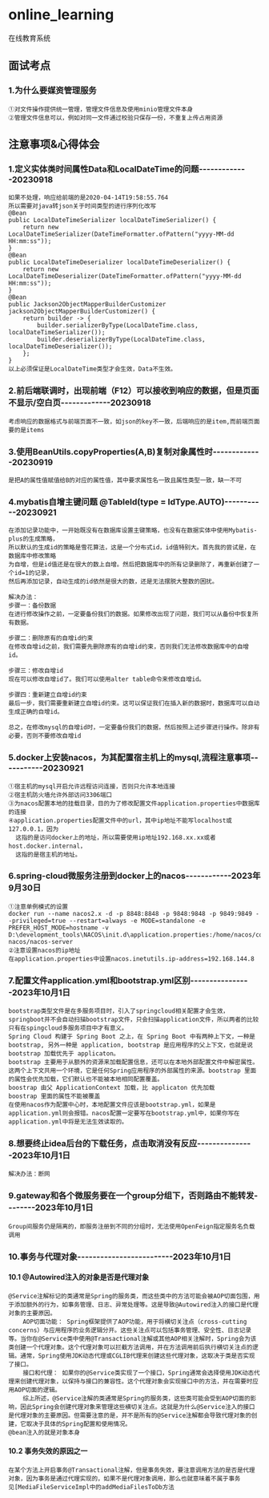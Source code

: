# online_learning
在线教育系统

## 面试考点
### 1.为什么要媒资管理服务
    ①对文件操作提供统一管理，管理文件信息及使用minio管理文件本身
    ②管理文件信息可以，例如对同一文件通过校验只保存一份，不重复上传占用资源




## 注意事项&心得体会
### 1.定义实体类时间属性Data和LocalDateTime的问题-------------20230918
    如果不处理，响应给前端的是2020-04-14T19:58:55.764
    所以需要对java转json关于时间类型的进行序列化改写
    @Bean
    public LocalDateTimeSerializer localDateTimeSerializer() {
        return new LocalDateTimeSerializer(DateTimeFormatter.ofPattern("yyyy-MM-dd HH:mm:ss"));
    }
    @Bean
    public LocalDateTimeDeserializer localDateTimeDeserializer() {
        return new LocalDateTimeDeserializer(DateTimeFormatter.ofPattern("yyyy-MM-dd HH:mm:ss"));
    }
    @Bean
    public Jackson2ObjectMapperBuilderCustomizer jackson2ObjectMapperBuilderCustomizer() {
        return builder -> {
            builder.serializerByType(LocalDateTime.class, localDateTimeSerializer());
            builder.deserializerByType(LocalDateTime.class, localDateTimeDeserializer());
        };
    }
    以上必须保证是LocalDateTime类型才会生效，Data不生效。

### 2.前后端联调时，出现前端（F12）可以接收到响应的数据，但是页面不显示/空白页-------------20230918
    考虑响应的数据格式与前端页面不一致，如json的key不一致，后端响应的是item,而前端页面要的是items


### 3.使用BeanUtils.copyProperties(A,B)复制对象属性时-------------20230919
    是把A的属性值赋值给B的对应的属性值，其中要求属性名一致且属性类型一致，缺一不可

### 4.mybatis自增主键问题   @TableId(type = IdType.AUTO)-----------20230921
    在添加记录功能中，一开始既没有在数据库设置主键策略，也没有在数据实体中使用Mybatis-plus的生成策略，
    所以默认的生成id的策略是雪花算法，这是一个分布式id，id值特别大。首先我的尝试是，在数据库中修改策略
    为自增，但是id值还是在很大的数上自增。然后把数据库中的所有记录删除了，再重新创建了一个id=1的记录，
    然后再添加记录，自动生成的id依然是很大的数，还是无法摆脱大整数的困扰。
    
    解决办法：
    步骤一：备份数据
    在进行修改操作之前，一定要备份我们的数据。如果修改出现了问题，我们可以从备份中恢复所有数据。
    
    步骤二：删除原有的自增id约束
    在修改自增id之前，我们需要先删除原有的自增id约束，否则我们无法修改数据库中的自增id。
    
    步骤三：修改自增id
    现在可以修改自增id了。我们可以使用alter table命令来修改自增id。
    
    步骤四：重新建立自增id约束
    最后一步，我们需要重新建立自增id约束。这可以保证我们在插入新的数据时，数据库可以自动生成正确的自增id。
    
    总之，在修改mysql的自增id时，一定要备份我们的数据，然后按照上述步骤进行操作。除非有必要，否则不要修改自增id

### 5.docker上安装nacos，为其配置宿主机上的mysql,流程注意事项-----------20230921
    ①宿主机的mysql开启允许远程访问连接，否则只允许本地连接
    ②宿主机防火墙允许外部访问3306端口
    ③为nacos配置本地的挂载目录，目的为了修改配置文件application.properties中数据库的连接
    ④application.properties配置文件中的url，其中ip地址不能写localhost或127.0.0.1，因为
      这指的是访问docker上的地址，所以需要使用ip地址192.168.xx.xx或者host.docker.internal，
      这指的是宿主机的地址。

### 6.spring-cloud微服务注册到docker上的nacos------------2023年9月30日
    ①注意单例模式的设置
    docker run --name nacos2.x -d -p 8848:8848 -p 9848:9848 -p 9849:9849 --privileged=true --restart=always -e MODE=standalone -e PREFER_HOST_MODE=hostname -v D:\development_tools\NACOS\init.d\application.properties:/home/nacos/conf/application.properties nacos/nacos-server
    ②注意设置nacos的ip地址
    在application.properties中设置nacos.inetutils.ip-address=192.168.144.8

### 7.配置文件application.yml和bootstrap.yml区别----------------2023年10月1日
    bootstrap类型文件是在多服务项目时，引入了springcloud相关配置才会生效，springboot并不会自动扫描bootstrap文件，只会扫描application文件，所以两者的比较只有在spingcloud多服务项目中才有意义。
    Spring Cloud 构建于 Spring Boot 之上，在 Spring Boot 中有两种上下文，一种是 bootstrap, 另外一种是 application, bootstrap 是应用程序的父上下文，也就是说 bootstrap 加载优先于 applicaton。
    bootstrap 主要用于从额外的资源来加载配置信息，还可以在本地外部配置文件中解密属性。这两个上下文共用一个环境，它是任何Spring应用程序的外部属性的来源。bootstrap 里面的属性会优先加载，它们默认也不能被本地相同配置覆盖。
    boostrap 由父 ApplicationContext 加载，比 applicaton 优先加载
    boostrap 里面的属性不能被覆盖
    在使用nacos作为配置中心时，本地配置文件应该是bootstrap.yml，如果是application.yml则会报错。nacos配置一定要写在bootstrap.yml中，如果你写在application.yml中将是无法生效读取的。
### 8.想要终止idea后台的下载任务，点击取消没有反应---------------2023年10月1日
    解决办法：断网
### 9.gateway和各个微服务要在一个group分组下，否则路由不能转发--------2023年10月1日
    Group间服务仍是隔离的，即服务注册到不同的分组时，无法使用OpenFeign指定服务名负载调用
### 10.事务与代理对象-------------------------2023年10月1日
#### 10.1 @Autowired注入的对象是否是代理对象
    @Service注解标记的类通常是Spring的服务类，而这些类中的方法可能会被AOP切面包围，用于添加额外的行为，如事务管理、日志、异常处理等。这是导致@Autowired注入的接口是代理对象的主要原因。
        AOP切面功能： Spring框架提供了AOP功能，用于将横切关注点（cross-cutting concerns）与应用程序的业务逻辑分开。这些关注点可以包括事务管理、安全性、日志记录等。当你在@Service类中使用@Transactional注解或其他AOP相关注解时，Spring会为该类创建一个代理对象。这个代理对象可以拦截方法调用，并在方法调用前后执行横切关注点的逻辑。通常，Spring使用JDK动态代理或CGLIB代理来创建这些代理对象，这取决于类是否实现了接口。
        接口和代理： 如果你的@Service类实现了一个接口，Spring通常会选择使用JDK动态代理来创建代理对象，以保持与接口的兼容性。这个代理对象会实现接口中的方法，并在需要时应用AOP切面的逻辑。
        综上所述，@Service注解的类通常是Spring的服务类，这些类可能会受到AOP切面的影响，因此Spring会创建代理对象来管理这些横切关注点。这就是为什么@Service注入的接口是代理对象的主要原因。但需要注意的是，并不是所有的@Service注解都会导致代理对象的创建，它取决于具体的Spring配置和使用情况。
    @bean注入的就是对象本身
#### 10.2 事务失效的原因之一
    在某个方法上开启事务@Transactional注解，但是事务失效，要注意调用方法的是否是代理对象，因为事务是通过代理实现的，如果不是代理对象调用，那么也就意味着不属于事务
    见[MediaFileServiceImpl中的addMediaFilesToDb方法

    
